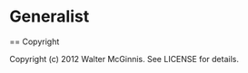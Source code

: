 Generalist
============

== Copyright

Copyright (c) 2012 Walter McGinnis. See LICENSE for details.

